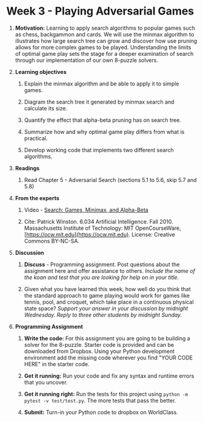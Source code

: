 # Week 3 - Playing Adversarial Games

1. **Motivation:** Learning to apply search algorithms to popular games such as chess, backgammon and cards.  We will use the minmax algorithm to illustrates how large search tree can grow and discover how use pruning allows for more complex games to be played.  Understanding the limits of optimal game play sets the stage for a deeper examination of search through our implementation of our own 8-puzzle solvers.

1. **Learning objectives**

    1. Explain the minmax algorithm and be able to apply it to simple games.

    1. Diagram the search tree it generated by minmax search and calculate its size.

    1. Quantify the effect that alpha-beta pruning has on search tree.

    1. Summarize how and why optimal game play differs from what is practical.

    1. Develop working code that implements two different search algorithms.

1. **Readings**

    1. Read Chapter 5 - Adversarial Search (sections 5.1 to 5.6, skip 5.7 and 5.8)

1. **From the experts**

    1. Video - [Search: Games, Minimax, and Alpha-Beta](https://youtu.be/STjW3eH0Cik)

    1. Cite: Patrick Winston. 6.034 Artificial Intelligence. Fall 2010. Massachusetts Institute of Technology: MIT OpenCourseWare, [https://ocw.mit.edu](https://ocw.mit.edu). License: Creative Commons BY-NC-SA.

1. **Discussion**

    1. **Discuss** - Programming assignment. Post questions about the assignment here and offer assistance to others.  _Include the name of the koan and test that you are looking for help on  in your title._

    1. Given what you have learned this week, how well do you think that the standard approach to game playing would work for games like tennis, pool, and croquet, which take place in a continuous physical state space?  _Support your answer in your discussion by midnight Wednesday.  Reply to three other students by midnight Sunday._

1. **Programming Assignment**

    1. **Write the code:** For this assignment you are going to be building a solver for the 8-puzzle.  Starter code is provided and can be downloaded from Dropbox.  Using your Python development environment add the missing code wherever you find "YOUR CODE HERE" in the starter code.

    1. **Get it running:** Run your code and fix any syntax and runtime errors that you uncover.

    1. **Get it running right:** Run the tests for this project using `python -m pytest -v test/test.py`.  The more tests that pass the better.

    1. **Submit:** Turn-in your Python code to dropbox on WorldClass.
